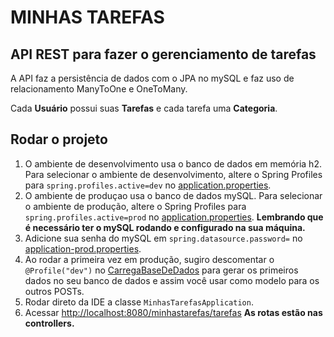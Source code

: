 # MINHAS TAREFAS

## API REST para fazer o gerenciamento de tarefas

A API faz a persistência de dados com o JPA no mySQL e faz uso de relacionamento ManyToOne e 
OneToMany.

Cada **Usuário** possui suas **Tarefas** e cada tarefa uma **Categoria**.

## Rodar o projeto

1. O ambiente de desenvolvimento usa o banco de dados em memória h2. Para selecionar o ambiente de desenvolvimento, altere o Spring Profiles para `spring.profiles.active=dev` no [application.properties](src/main/resources/application.properties).
2. O ambiente de produçao usa o banco de dados mySQL. Para selecionar o ambiente de produção, altere o Spring Profiles para `spring.profiles.active=prod` no [application.properties](src/main/resources/application.properties).
**Lembrando que é necessário ter o mySQL rodando e configurado na sua máquina.**
3. Adicione sua senha do mySQL em  `spring.datasource.password=` no [application-prod.properties](src/main/resources/application-prod.properties).
4. Ao rodar a primeira vez em produção, sugiro descomentar o `@Profile("dev")` no [CarregaBaseDeDados](src/main/java/com/app/minhastarefas/config/CarregaBaseDeDados.java) para gerar os primeiros dados no seu banco de dados e assim você usar como modelo para os outros POSTs.
5. Rodar direto da IDE a classe `MinhasTarefasApplication`.
6. Acessar [http://localhost:8080/minhastarefas/tarefas](http://localhost:8080/minhastarefas/tarefas)
**As rotas estão nas controllers.**